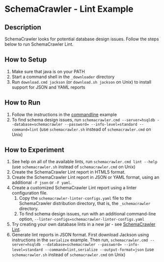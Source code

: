 # SchemaCrawler - Lint Example

## Description
SchemaCrawler looks for potential database design issues. Follow the steps
below to run SchemaCrawler Lint.

## How to Setup
1. Make sure that java is on your PATH
2. Start a command shell in the `_downloader` directory 
3. Run `download.cmd jackson` (or `download.sh jackson` on Unix) to
   install support for JSON and YAML reports
   
## How to Run
1. Follow the instructions in the [commandline](../commandline/commandline-readme.html) example 
2. To find schema design issues, run 
   `schemacrawler.cmd --server=hsqldb --database=schemacrawler --password= --info-level=standard --command=lint` 
   (use `schemacrawler.sh` instead of `schemacrawler.cmd` on Unix)

## How to Experiment
1. See help on all of the available lints, run 
   `schemacrawler.cmd lint --help` 
   (use `schemacrawler.sh` instead of `schemacrawler.cmd` on Unix)
2. Create the SchemaCrawler Lint report in HTML5 format. 
3. Create the SchemaCrawler Lint report in JSON or YAML format, using an additional `-F json` or `-F yaml`. 
4. Create a customized SchemaCrawler Lint report using a linter configuration file. 
   1. Copy the `schemacrawler-linter-configs.yaml` file to the SchemaCrawler distribution directory, that is, the `_schemacrawler` directory.
   2. To find schema design issues, run with an additional command-line option,
      `--linter-configs=schemacrawler-linter-configs.yaml`
5. Try creating your own database lints in a new jar - see [SchemaCrawler Lint](https://www.schemacrawler.com/lint.html). 
6. Generate lint reports in JSON format. First download Jackson using instructions in the `serialize` example.
   Then run, 
   `schemacrawler.cmd --server=hsqldb --database=schemacrawler --password= --info-level=standard --command=lint,serialize --output-format=json` 
   (use `schemacrawler.sh` instead of `schemacrawler.cmd` on Unix)
